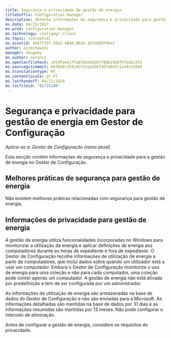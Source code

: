 ```yaml
---
title: Segurança e privacidade da gestão de energia
titleSuffix: Configuration Manager
description: Obtenha informações de segurança e privacidade para gestão de energia no Gestor de Configuração.
ms.date: 04/23/2017
ms.prod: configuration-manager
ms.technology: configmgr-client
ms.topic: conceptual
ms.assetid: 469ff35f-59a1-484d-902b-107dd6070baf
author: aczechowski
manager: dougeby
ms.author: aaroncz
ms.openlocfilehash: c019faee1ffa035bde626778bb15b8f5feabc243
ms.sourcegitcommit: bbf820c35414bf2cba356f30fe047c1a34c5384d
ms.translationtype: MT
ms.contentlocale: pt-PT
ms.lasthandoff: 04/21/2020
ms.locfileid: "81715180"
---
```

# <a name="security-and-privacy-for-power-management-in-configuration-manager"></a>Segurança e privacidade para gestão de energia em Gestor de Configuração

*Aplica-se a: Gestor de Configuração (ramo atual)*

Esta secção contém informações de segurança e privacidade para a gestão de energia no Gestor de Configuração.  

## <a name="security-best-practices-for-power-management"></a>Melhores práticas de segurança para gestão de energia  
 Não existem melhores práticas relacionadas com segurança para gestão de energia.  

## <a name="privacy-information-for-power-management"></a>Informações de privacidade para gestão de energia  
 A gestão de energia utiliza funcionalidades incorporadas no Windows para monitorizar a utilização da energia e aplicar definições de energia aos computadores durante as horas de expediente e fora de expediente. O Gestor de Configuração recolhe informações de utilização de energia a partir de computadores, que inclui dados sobre quando um utilizador está a usar um computador. Embora o Gestor de Configuração monitorize o uso de energia para uma coleção e não para cada computador, uma coleção pode conter apenas um computador. A gestão de energia não está ativada por predefinição e tem de ser configurada por um administrador.  

 As informações de utilização de energia são armazenadas na base de dados do Gestor de Configuração e não são enviadas para a Microsoft. As informações detalhadas são mentidas na base de dados por 31 dias e as informações resumidas são mantidas por 13 meses. Não pode configurar o intervalo de eliminação.  

 Antes de configurar a gestão de energia, considere os requisitos de privacidade.  
